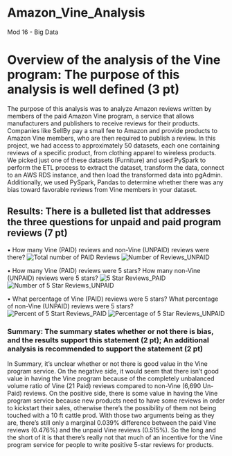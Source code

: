 # Amazon_Vine_Analysis
Mod 16 - Big Data

# Overview of the analysis of the Vine program: The purpose of this analysis is well defined (3 pt)
The purpose of this analysis was to analyze Amazon reviews written by members of the paid Amazon Vine program, a service that allows manufacturers and publishers to receive reviews for their products. Companies like SellBy pay a small fee to Amazon and provide products to Amazon Vine members, who are then required to publish a review.
In this project, we had access to approximately 50 datasets, each one containing reviews of a specific product, from clothing apparel to wireless products. We picked just one of these datasets (Furniture) and used PySpark to perform the ETL process to extract the dataset, transform the data, connect to an AWS RDS instance, and then load the transformed data into pgAdmin. 
Additionally, we used PySpark, Pandas to determine whether there was any bias toward favorable reviews from Vine members in your dataset. 

## Results: There is a bulleted list that addresses the three questions for unpaid and paid program reviews (7 pt)
•	How many Vine (PAID) reviews and non-Vine (UNPAID) reviews were there?
 ![Total number of PAID Reviews](https://user-images.githubusercontent.com/96449605/164954574-2e224a85-0860-4e01-93f9-89b943b4c492.png)
 ![Number of Reviews_UNPAID](https://user-images.githubusercontent.com/96449605/164954586-799d8931-d58a-49d5-9601-ae6a06ec8fdb.png)

 •	How many Vine (PAID) reviews were 5 stars? How many non-Vine (UNPAID) reviews were 5 stars?
 ![5 Star Reviews_PAID](https://user-images.githubusercontent.com/96449605/164954609-6912db0d-04cb-4978-a3cb-c1b13f062622.png)
 ![Number of 5 Star Reviews_UNPAID](https://user-images.githubusercontent.com/96449605/164954618-9a0a41c3-357e-4705-ba58-78bf92750160.png)

 •	What percentage of Vine (PAID) reviews were 5 stars? What percentage of non-Vine (UNPAID) reviews were 5 stars?
 ![Percent of 5 Start Reviews_PAID](https://user-images.githubusercontent.com/96449605/164954635-d371b70d-57a7-4d1e-ad41-d76eec0eb846.png)
 ![Percentage of 5 Star Reviews_UNPAID](https://user-images.githubusercontent.com/96449605/164954655-ab4cfb82-94e2-4871-a790-4ebd08e7527e.png)

 
### Summary: The summary states whether or not there is bias, and the results support this statement (2 pt); An additional analysis is recommended to support the statement (2 pt)

In Summary, it’s unclear whether or not there is good value in the Vine program service.
On the negative side, it would seem that there isn’t good value in having the Vine program because of the completely unbalanced volume ratio of Vine (21 Paid) reviews compared to non-Vine (6,690 Un-Paid) reviews.
On the positive side, there is some value in having the Vine program service because new products need to have some reviews in order to kickstart their sales, otherwise there’s the possibility of them not being touched with a  10 ft cattle prod. 
With those two arguments being as they are, there’s still only a marginal 0.039% difference between the paid Vine reviews (0.476%) and the unpaid Vine reviews (0.515%). So the long and the short of it is that there’s really not that much of an incentive for the Vine program service for people to write positive 5-star reviews for products.

